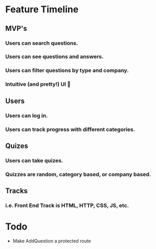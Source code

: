 # Feature Timeline

## MVP's
  ### Users can search questions.
  ### Users can see questions and answers.
  ### Users can filter questions by type and company.
  ### Intuitive (and pretty!) UI :dizzy:

## Users
  ### Users can log in.
  ### Users can track progress with different categories.
  
## Quizes
  ### Users can take quizes. 
  ### Quizzes are random, category based, or company based. 

## Tracks
  ### i.e. Front End Track is HTML, HTTP, CSS, JS, etc. 


  # Todo
  - Make AddQuestion a protected route


